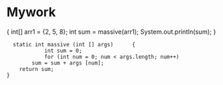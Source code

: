 # Mywork
{
                int[] arr1 = {2, 5, 8};
                int sum = massive(arr1);
                System.out.println(sum);
            }
            
      static int massive (int [] args)      {
                int sum = 0;
                for (int num = 0; num < args.length; num++)
            sum = sum + args [num];
        return sum;
    }
